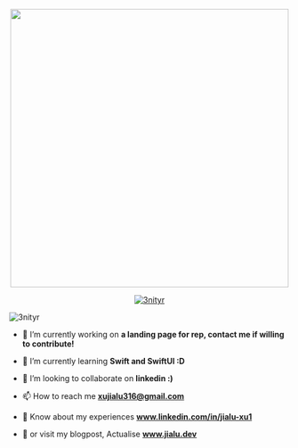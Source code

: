 <p align="center">
  <img src="https://github.com/3nityR/3nityR/assets/101682270/9b6d3f5d-9e77-4095-a488-5528567e9cb6" width="500">
</p>
<p align="center"> <a href="https://github.com/ryo-ma/github-profile-trophy"><img src="https://github-profile-trophy.vercel.app/?username=3nityr&margin-w=15" alt="3nityr" /></a> </p>

<p align="left"> <img src="https://komarev.com/ghpvc/?username=3nityr&label=Profile%20views&color=0e75b6&style=flat" alt="3nityr" /> </p>

- 🔭 I’m currently working on **a landing page for rep, contact me if willing to contribute!**

- 🌱 I’m currently learning **Swift and SwiftUI :D**

- 👯 I’m looking to collaborate on **linkedin :)**

- 📫 How to reach me **xujialu316@gmail.com**

- 📄 Know about my experiences **www.linkedin.com/in/jialu-xu1**

- 📝 or visit my blogpost, Actualise **www.jialu.dev**
